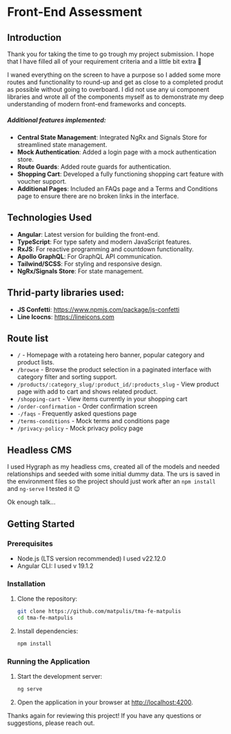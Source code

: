 # Front-End Assessment

## Introduction

Thank you for taking the time to go trough my project submission. I hope that I have filled all of your requirement criteria and a little bit extra 🤖

I waned everything on the screen to have a purpose so I added some more routes and functionality to round-up and get as close to a completed produt as possible without going to overboard. I did not use any ui component libraries and wrote all of the components myself as to demonstrate my deep understanding of modern front-end frameworks and concepts.

##### Additional features implemented:

- **Central State Management**: Integrated NgRx and Signals Store for streamlined state management.
- **Mock Authentication**: Added a login page with a mock authentication store.
- **Route Guards**: Added route guards for authentication.
- **Shopping Cart**: Developed a fully functioning shopping cart feature with voucher support.
- **Additional Pages**: Included an FAQs page and a Terms and Conditions page to ensure there are no broken links in the interface.

## Technologies Used

- **Angular**: Latest version for building the front-end.
- **TypeScript**: For type safety and modern JavaScript features.
- **RxJS**: For reactive programming and countdown functionality.
- **Apollo GraphQL**: For GraphQL API communication.
- **Tailwind/SCSS**: For styling and responsive design.
- **NgRx/Signals Store**: For state management.

## Thrid-party libraries used:

- **JS Confetti**: https://www.npmjs.com/package/js-confetti
- **Line Icocns**: https://lineicons.com

## Route list

- `/` - Homepage with a rotateing hero banner, popular category and product lists.
- `/browse` - Browse the product selection in a paginated interface with category filter and sorting support.
- `/products/:category_slug/:product_id/:products_slug` - View product page with add to cart and shows related product.
- `/shopping-cart` - View items currently in your shopping cart
- `/order-confirmation` - Order confirmation screen
- `-/faqs` - Frequently asked questions page
- `/terms-conditions` - Mock terms and conditions page
- `/privacy-policy` - Mock privacy policy page

## Headless CMS

I used Hygraph as my headless cms, created all of the models and needed relationships and seeded with some initial dummy data. The urs is saved in the environment files so the project should just work after an `npm install` and `ng-serve` I tested it 😉

Ok enough talk...

## Getting Started

### Prerequisites

- Node.js (LTS version recommended) I used v22.12.0
- Angular CLI: I used v 19.1.2

### Installation

1. Clone the repository:
   ```bash
   git clone https://github.com/matpulis/tma-fe-matpulis
   cd tma-fe-matpulis
   ```
2. Install dependencies:
   ```bash
   npm install
   ```

### Running the Application

1. Start the development server:
   ```bash
   ng serve
   ```
2. Open the application in your browser at [http://localhost:4200](http://localhost:4200).

Thanks again for reviewing this project! If you have any questions or suggestions, please reach out.
